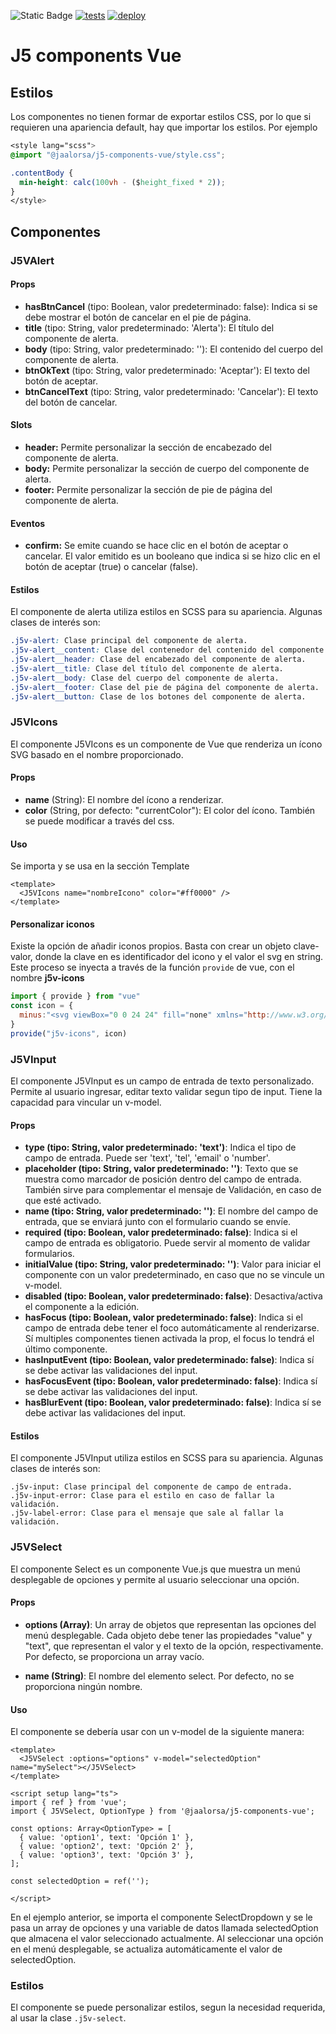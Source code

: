 ![Static Badge](https://img.shields.io/badge/license-MIT-blue?style=plastic) [![tests](https://github.com/jaalorsa517/j5-components-vue/actions/workflows/unit-test.yml/badge.svg?branch=main&event=push)](https://github.com/jaalorsa517/j5-components-vue/actions/workflows/unit-test.yml) [![deploy](https://github.com/jaalorsa517/j5-components-vue/actions/workflows/deploy-npm.yml/badge.svg?branch=main&event=workflow_run)](https://github.com/jaalorsa517/j5-components-vue/actions/workflows/deploy-npm.yml)


# J5 components Vue

## Estilos

Los componentes no tienen formar de exportar estilos CSS, por lo que si requieren una apariencia default, hay que importar los estilos. Por ejemplo
```css
<style lang="scss">
@import "@jaalorsa/j5-components-vue/style.css";

.contentBody {
  min-height: calc(100vh - ($height_fixed * 2));
}
</style>
```

## Componentes

### J5VAlert

#### Props
+ **hasBtnCancel** (tipo: Boolean, valor predeterminado: false): Indica si se debe mostrar el botón de cancelar en el pie de página.
+ **title** (tipo: String, valor predeterminado: 'Alerta'): El título del componente de alerta.
+ **body** (tipo: String, valor predeterminado: ''): El contenido del cuerpo del componente de alerta.
+ **btnOkText** (tipo: String, valor predeterminado: 'Aceptar'): El texto del botón de aceptar.
+ **btnCancelText** (tipo: String, valor predeterminado: 'Cancelar'): El texto del botón de cancelar.

#### Slots
+ **header:** Permite personalizar la sección de encabezado del componente de alerta.
+ **body:** Permite personalizar la sección de cuerpo del componente de alerta.
+ **footer:** Permite personalizar la sección de pie de página del componente de alerta.

#### Eventos
+ **confirm:** Se emite cuando se hace clic en el botón de aceptar o cancelar. El valor emitido es un booleano que indica si se hizo clic en el botón de aceptar (true) o cancelar (false).

#### Estilos
El componente de alerta utiliza estilos en SCSS para su apariencia. Algunas clases de interés son:

```css
.j5v-alert: Clase principal del componente de alerta.
.j5v-alert__content: Clase del contenedor del contenido del componente de alerta.
.j5v-alert__header: Clase del encabezado del componente de alerta.
.j5v-alert__title: Clase del título del componente de alerta.
.j5v-alert__body: Clase del cuerpo del componente de alerta.
.j5v-alert__footer: Clase del pie de página del componente de alerta.
.j5v-alert__button: Clase de los botones del componente de alerta.
```

### J5VIcons
El componente J5VIcons es un componente de Vue que renderiza un ícono SVG basado en el nombre proporcionado.

#### Props
+ **name** (String): El nombre del ícono a renderizar.
+ **color** (String, por defecto: "currentColor"): El color del ícono. También se puede modificar a través del css.

#### Uso

Se importa y se usa en la sección Template
```
<template>
  <J5VIcons name="nombreIcono" color="#ff0000" />
</template>
```
#### Personalizar iconos
Existe la opción de añadir iconos propios. Basta con crear un objeto clave-valor, donde la clave en es identificador del icono y el valor el svg en string. Este proceso se inyecta a través de la función `provide` de vue, con el nombre **j5v-icons**
```javascript
import { provide } from "vue"
const icon = {
  minus:"<svg viewBox="0 0 24 24" fill="none" xmlns="http://www.w3.org/2000/svg"><g id="SVGRepo_bgCarrier" stroke-width="0"></g><g id="SVGRepo_tracerCarrier" stroke-linecap="round" stroke-linejoin="round"></g><g id="SVGRepo_iconCarrier"><path d="M6 12H18" stroke="currentColor" stroke-linecap="round" stroke-linejoin="round"></path> </g></svg>"
}
provide("j5v-icons", icon)

```
### J5VInput
El componente J5VInput es un campo de entrada de texto personalizado. Permite al usuario ingresar, editar texto validar segun tipo de input. Tiene la capacidad para vincular un v-model.

#### Props
+ **type (tipo: String, valor predeterminado: 'text')**: Indica el tipo de campo de entrada. Puede ser 'text', 'tel', 'email' o 'number'.
+ **placeholder (tipo: String, valor predeterminado: '')**: Texto que se muestra como marcador de posición dentro del campo de entrada. También sirve para complementar el mensaje de Validación, en caso de que esté activado.
+ **name (tipo: String, valor predeterminado: '')**: El nombre del campo de entrada, que se enviará junto con el formulario cuando se envíe.
+ **required (tipo: Boolean, valor predeterminado: false)**: Indica si el campo de entrada es obligatorio. Puede servir al momento de validar formularios.
+ **initialValue (tipo: String, valor predeterminado: '')**: Valor para iniciar el componente con un valor predeterminado, en caso que no se vincule un v-model.
+ **disabled (tipo: Boolean, valor predeterminado: false)**: Desactiva/activa el componente a la edición.
+ **hasFocus (tipo: Boolean, valor predeterminado: false)**: Indica si el campo de entrada debe tener el foco automáticamente al renderizarse. Sí multiples componentes tienen activada la prop, el focus lo tendrá el último componente.
+ **hasInputEvent (tipo: Boolean, valor predeterminado: false)**: Indica sí se debe activar las validaciones del input.
+ **hasFocusEvent (tipo: Boolean, valor predeterminado: false)**: Indica sí se debe activar las validaciones del input.
+ **hasBlurEvent (tipo: Boolean, valor predeterminado: false)**: Indica sí se debe activar las validaciones del input.

#### Estilos
El componente J5VInput utiliza estilos en SCSS para su apariencia. Algunas clases de interés son:

```
.j5v-input: Clase principal del componente de campo de entrada.
.j5v-input-error: Clase para el estilo en caso de fallar la validación.
.j5v-label-error: Clase para el mensaje que sale al fallar la validación.
```

### J5VSelect
El componente Select es un componente Vue.js que muestra un menú desplegable de opciones y permite al usuario seleccionar una opción.

#### Props
+ **options (Array<OptionType>)**: Un array de objetos que representan las opciones del menú desplegable. Cada objeto debe tener las propiedades "value" y "text", que representan el valor y el texto de la opción, respectivamente. Por defecto, se proporciona un array vacío.

+ **name (String)**: El nombre del elemento select. Por defecto, no se proporciona ningún nombre.

#### Uso
El componente se debería usar con un v-model de la siguiente manera:
```
<template>
  <J5VSelect :options="options" v-model="selectedOption" name="mySelect"></J5VSelect>
</template>

<script setup lang="ts">
import { ref } from 'vue';
import { J5VSelect, OptionType } from '@jaalorsa/j5-components-vue';

const options: Array<OptionType> = [
  { value: 'option1', text: 'Opción 1' },
  { value: 'option2', text: 'Opción 2' },
  { value: 'option3', text: 'Opción 3' },
];

const selectedOption = ref('');

</script>
```
En el ejemplo anterior, se importa el componente SelectDropdown y se le pasa un array de opciones y una variable de datos llamada selectedOption que almacena el valor seleccionado actualmente. Al seleccionar una opción en el menú desplegable, se actualiza automáticamente el valor de selectedOption.

### Estilos
El componente se puede personalizar estilos, segun la necesidad requerida, al usar la clase `.j5v-select`.
